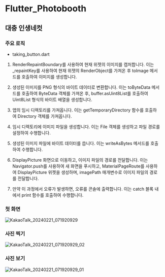 # Flutter_Photobooth

## 대충 인생네컷
### 주요 로직
- taking_button.dart
1. RenderRepaintBoundary를 사용하여 현재 위젯의 이미지를 캡처합니다. 이는 _repaintKey를 사용하여 현재 위젯의 RenderObject를 가져온 후 toImage 메서드를 호출하여 이미지를 생성합니다.

2. 생성된 이미지를 PNG 형식의 바이트 데이터로 변환합니다. 이는 toByteData 메서드를 호출하여 ByteData 객체를 가져온 후, buffer.asUint8List를 호출하여 Uint8List 형식의 바이트 배열을 생성합니다.

3. 앱의 임시 디렉토리를 가져옵니다. 이는 getTemporaryDirectory 함수를 호출하여 Directory 객체를 가져옵니다.

4. 임시 디렉토리에 이미지 파일을 생성합니다. 이는 File 객체를 생성하고 파일 경로를 설정하여 수행합니다.

5. 생성된 이미지 파일에 바이트 데이터를 씁니다. 이는 writeAsBytes 메서드를 호출하여 수행합니다.

6. DisplayPicture 화면으로 이동하고, 이미지 파일의 경로를 전달합니다. 이는 Navigator.push를 사용하여 새 화면을 푸시하고, MaterialPageRoute를 사용하여 DisplayPicture 위젯을 생성하며, imagePath 매개변수로 이미지 파일의 경로를 전달합니다.

7. 만약 이 과정에서 오류가 발생하면, 오류를 콘솔에 출력합니다. 이는 catch 블록 내에서 print 함수를 호출하여 수행합니다.

### 첫 화면
![KakaoTalk_20240221_071920929](https://github.com/csc7545/flutter_photobooth/assets/74640695/90718f8c-1422-40d5-aa6d-190be45e61d2)

### 사진 찍기
![KakaoTalk_20240221_071920929_02](https://github.com/csc7545/flutter_photobooth/assets/74640695/1d38220a-e361-421a-a7aa-5d998905bd49)

### 사진 보기
![KakaoTalk_20240221_071920929_01](https://github.com/csc7545/flutter_photobooth/assets/74640695/260f3a84-9a3c-432d-aada-4ccd00d7bfb2)
